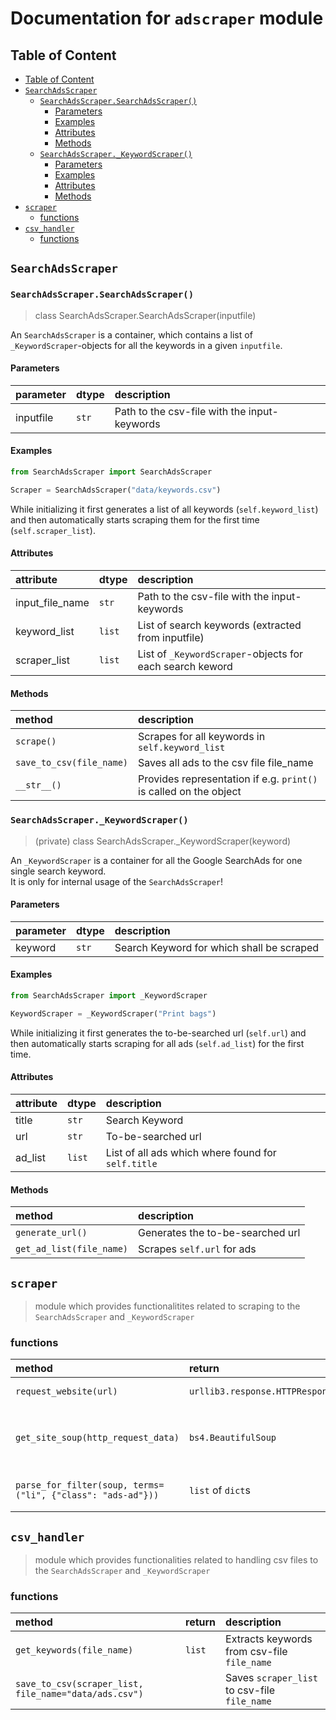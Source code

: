 # Documentation for `adscraper` module

## Table of Content

- [Table of Content](#table-of-content)
- [`SearchAdsScraper`](#searchadsscraper)
  - [`SearchAdsScraper.SearchAdsScraper()`](#searchadsscrapersearchadsscraper)
    - [Parameters](#parameters)
    - [Examples](#examples)
    - [Attributes](#attributes)
    - [Methods](#methods)
  - [`SearchAdsScraper._KeywordScraper()`](#searchadsscraperkeywordscraper)
    - [Parameters](#parameters-1)
    - [Examples](#examples-1)
    - [Attributes](#attributes-1)
    - [Methods](#methods-1)
- [`scraper`](#scraper)
  - [functions](#functions)
- [`csv_handler`](#csvhandler)
  - [functions](#functions-1)

## `SearchAdsScraper`

### `SearchAdsScraper.SearchAdsScraper()`
> class SearchAdsScraper.SearchAdsScraper(inputfile)
 
An `SearchAdsScraper` is a container, which contains a list of `_KeywordScraper`-objects for all the keywords in a given `inputfile`.

#### Parameters

| parameter | dtype | description |
| :--- | :--- | :--- |
| inputfile | `str` | Path to the csv-file with the input-keywords

#### Examples
```python
from SearchAdsScraper import SearchAdsScraper

Scraper = SearchAdsScraper("data/keywords.csv")
```

While initializing it first generates a list of all keywords (`self.keyword_list`) and then automatically starts scraping them for the first time (`self.scraper_list`).

#### Attributes

| attribute | dtype | description |
| :--- | :--- | :--- |
| input_file_name | `str` | Path to the csv-file with the input-keywords
| keyword_list | `list` | List of search keywords (extracted from inputfile)
| scraper_list | `list` | List of `_KeywordScraper`-objects for each search keword

#### Methods

| method | description |
| :--- | :--- |
| `scrape()` | Scrapes for all keywords in `self.keyword_list`
| `save_to_csv(file_name)` | Saves all ads to the csv file file_name
| `__str__()` | Provides representation if e.g. `print()` is called on the object

### `SearchAdsScraper._KeywordScraper()`
> (private) class SearchAdsScraper._KeywordScraper(keyword)

An `_KeywordScraper` is a container for all the Google SearchAds for one single search keyword.  
It is only for internal usage of the `SearchAdsScraper`!

#### Parameters

| parameter | dtype | description |
| :--- | :--- | :--- |
| keyword | `str` | Search Keyword for which shall be scraped

#### Examples
```python
from SearchAdsScraper import _KeywordScraper

KeywordScraper = _KeywordScraper("Print bags")
```

While initializing it first generates the to-be-searched url  (`self.url`) and then automatically starts scraping for all ads (`self.ad_list`) for the first time.

#### Attributes

| attribute | dtype | description |
| :--- | :--- | :--- |
| title | `str` | Search Keyword
| url | `str` | To-be-searched url
| ad_list | `list` | List of all ads which where found for `self.title`

#### Methods

| method | description |
| :--- | :--- |
| `generate_url()` | Generates the to-be-searched url
| `get_ad_list(file_name)` | Scrapes `self.url` for ads


## `scraper`
> module which provides functionalitites related to scraping to the `SearchAdsScraper` and `_KeywordScraper`

### functions 

| method | return | description |
| :--- | :--- | :--- |
| `request_website(url)` | `urllib3.response.HTTPResponse` | Sends `GET`-request to `url`
| `get_site_soup(http_request_data)` | `bs4.BeautifulSoup` | Converts `http_request_data` to an `bs4.BeautifulSoup`-obj
| `parse_for_filter(soup, terms=("li", {"class": "ads-ad"}))` | `list` of `dict`s | Extracts the ads (with the pattern `terms`) from `soup`

## `csv_handler`
> module which provides functionalities related to handling csv files to the `SearchAdsScraper` and `_KeywordScraper`

### functions

| method | return | description |
| :--- | :--- | :--- |
| `get_keywords(file_name)` | `list` | Extracts keywords from csv-file `file_name`
| `save_to_csv(scraper_list, file_name="data/ads.csv")` | | Saves `scraper_list` to csv-file `file_name`